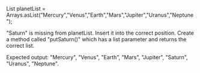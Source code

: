 List<String> planetList = Arrays.asList("Mercury","Venus","Earth","Mars","Jupiter","Uranus","Neptune");

"Saturn" is missing from planetList.
Insert it into the correct position.
Create a method called "putSaturn()" which has a list parameter and returns the correct list.

Expected output: "Mercury", "Venus", "Earth", "Mars", "Jupiter", "Saturn", "Uranus", "Neptune".
